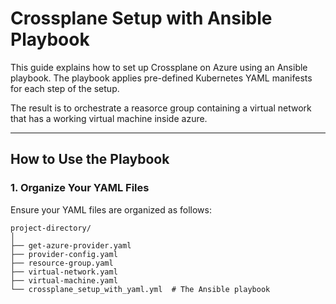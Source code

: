 # Crossplane Setup with Ansible Playbook

This guide explains how to set up Crossplane on Azure using an Ansible playbook. The playbook applies pre-defined Kubernetes YAML manifests for each step of the setup.

The result is to orchestrate a reasorce group containing a virtual network that has a working virtual machine inside azure.

---

## How to Use the Playbook

### 1. Organize Your YAML Files

Ensure your YAML files are organized as follows:

```text
project-directory/
│
├── get-azure-provider.yaml
├── provider-config.yaml
├── resource-group.yaml
├── virtual-network.yaml
├── virtual-machine.yaml
└── crossplane_setup_with_yaml.yml  # The Ansible playbook
